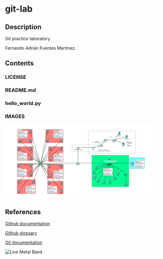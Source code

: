# git-lab

## Description

Git practice laboratory

Fernando Adrián Fuentes Martínez.

## Contents

### LICENSE
### README.md
### hello_world.py
### IMAGES
![Imagen de prueba que muestra una topologia de red utilizada para el reto de una clase](prueba.png)

## References


[Github documentation](https://docs.github.com/en)

[Github glossary](https://docs.github.com/en/get-started/learning-about-github/github-glossary)

[Git documentation](https://git-scm.com/doc)


![Live Metal Band](https://encrypted-tbn0.gstatic.com/images?q=tbn:ANd9GcQhpXu5j6FTJokjlFMduo3pVdFkyAOtvLsxUA&s)
